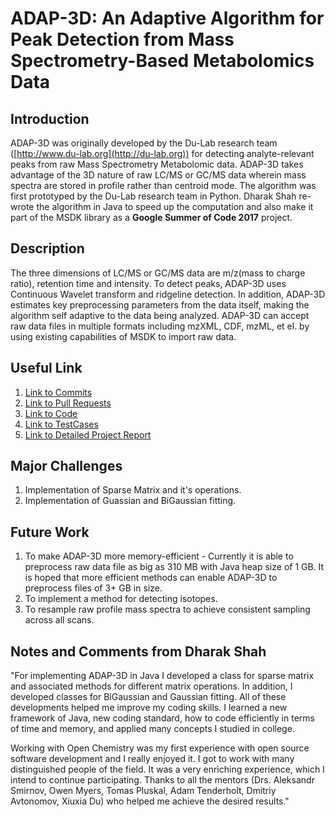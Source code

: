 # ADAP-3D: An Adaptive Algorithm for Peak Detection from Mass Spectrometry-Based Metabolomics Data

## Introduction

ADAP-3D was originally developed by the Du-Lab research team ([http://www.du-lab.org](http://du-lab.org)) for detecting analyte-relevant peaks from raw Mass Spectrometry Metabolomic data. ADAP-3D takes advantage of the 3D nature of raw LC/MS or GC/MS data wherein mass spectra are stored in profile rather than centroid mode. The algorithm was first prototyped by the Du-Lab research team in Python. Dharak Shah re-wrote the algorithm in Java to speed up the computation and also make it part of the MSDK library as a **Google Summer of Code 2017** project.

## Description

The three dimensions of LC/MS or GC/MS data are m/z(mass to charge ratio), retention time and intensity. To detect peaks, ADAP-3D uses Continuous Wavelet transform and ridgeline detection. In addition, ADAP-3D estimates key preprocessing parameters from the data itself, making the algorithm self adaptive to the data being analyzed. ADAP-3D can accept raw data files in multiple formats including mzXML, CDF, mzML, et el. by using existing capabilities of MSDK to import raw data.

## Useful Link

1. [Link to Commits](https://github.com/msdk/msdk/commits?author=dharak029)
2. [Link to Pull Requests](https://github.com/msdk/msdk/pulls?q=is%3Apr+is%3Aclosed+no%3Aassignee+author%3Adharak029)
3. [Link to Code](https://github.com/msdk/msdk/tree/master/msdk-featdet/msdk-featdet-ADAP-3D/src/main/java/io/github/msdk/featdet/ADAP3D)
4. [Link to TestCases](https://github.com/msdk/msdk/tree/master/msdk-featdet/msdk-featdet-ADAP-3D/src/test/java/io/github/msdk/featdet/ADAP3D)
5. [Link to Detailed Project Report](https://github.com/msdk/msdk/blob/master/msdk-featdet/msdk-featdet-ADAP-3D/ADAP3D%20Project%20Report.docx)

## Major Challenges

1. Implementation of Sparse Matrix and it's operations.
2. Implementation of Guassian and BiGaussian fitting.

## Future Work

1. To make ADAP-3D more memory-efficient - Currently it is able to preprocess raw data file as big as 310 MB with Java heap size of 1 GB. It is hoped that more efficient methods can enable ADAP-3D to preprocess files of 3+ GB in size.
2. To implement a method for detecting isotopes.
3. To resample raw profile mass spectra to achieve consistent sampling across all scans.

## Notes and Comments from Dharak Shah

"For implementing ADAP-3D in Java I developed a class for sparse matrix and associated methods for different matrix operations. In addition, I developed classes for BiGaussian and Gaussian fitting. All of these developments helped me improve my coding skills. I learned a new framework of Java, new coding standard, how to code efficiently in terms of time and memory, and applied many concepts I studied in college. 

Working with Open Chemistry was my first experience with open source software development and I really enjoyed it. I got to work with many distinguished people of the field. It was a very enriching experience, which I intend to continue participating. Thanks to all the mentors (Drs. Aleksandr Smirnov, Owen Myers, Tomas Pluskal, Adam Tenderholt, Dmitriy Avtonomov, Xiuxia Du) who helped me achieve the desired results."
